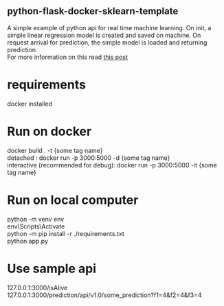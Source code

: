## python-flask-docker-sklearn-template
A simple example of python api for real time machine learning.
On init, a simple linear regression model is created and saved on machine. On request arrival for prediction, the simple model is loaded and returning prediction.    
For more information on this read [this post](https://blog.solutotlv.com/how-we-deployed-a-scikit-learn-model-with-flask-and-docker?utm_source=github&utm_medium=python-flask-sklearn-docker-template)


# requirements  
docker installed


# Run on docker  
docker build . -t {some tag name}   
detached : docker run -p 3000:5000 -d {some tag name}  
interactive (recommended for debug): docker run -p 3000:5000 -it {some tag name}  


# Run on local computer
python -m venv env  
env\Scripts\Activate  
python -m pip install -r ./requirements.txt  
python app.py  


# Use sample api  
127.0.0.1:3000/isAlive  
127.0.0.1:3000/prediction/api/v1.0/some_prediction?f1=4&f2=4&f3=4  
